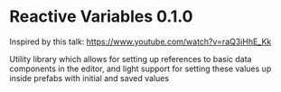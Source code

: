 # Reactive Variables 0.1.0

Inspired by this talk: https://www.youtube.com/watch?v=raQ3iHhE_Kk

Utility library which allows for setting up references to basic data components in the editor, and light support for setting these values up inside prefabs with initial and saved values
